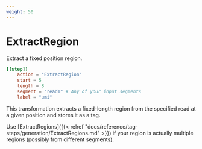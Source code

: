 ```yaml
---
weight: 50
---
```


# ExtractRegion

Extract a fixed position region.

```toml
[[step]]
    action = "ExtractRegion"
    start = 5
    length = 8
    segment = "read1" # Any of your input segments
    label = "umi"
```

This transformation extracts a fixed-length region from the specified read at a given position and stores it as a tag.

Use [ExtractRegions]({{< relref "docs/reference/tag-steps/generation/ExtractRegions.md" >}}) if your region is actually multiple regions (possibly from different segments).

